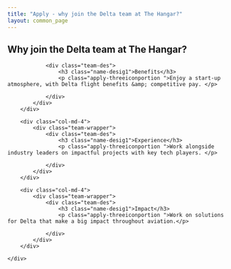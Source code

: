 ```yaml
---
title: "Apply - why join the Delta team at The Hangar?"
layout: common_page
---
```


<div id="home">
	<div>
		<h2 class="hangerHead spaceupdown">Why join the Delta team at The Hangar? </h2>
		<div class="col-md-4">
			<div class="team-wrapper">

				<div class="team-des">
					<h3 class="name-desig1">Benefits</h3>
					<p class="apply-threeiconportion ">Enjoy a start-up atmosphere, with Delta flight benefits &amp; competitive pay. </p>

				</div>
			</div>
		</div>

		<div class="col-md-4">
			<div class="team-wrapper">
				<div class="team-des">
					<h3 class="name-desig1">Experience</h3>
					<p class="apply-threeiconportion ">Work alongside industry leaders on impactful projects with key tech players. </p>

				</div>
			</div>
		</div>

		<div class="col-md-4">
			<div class="team-wrapper">
				<div class="team-des">
					<h3 class="name-desig1">Impact</h3>
					<p class="apply-threeiconportion ">Work on solutions for Delta that make a big impact throughout aviation.</p>

				</div>
			</div>
		</div>

	</div>

</div>